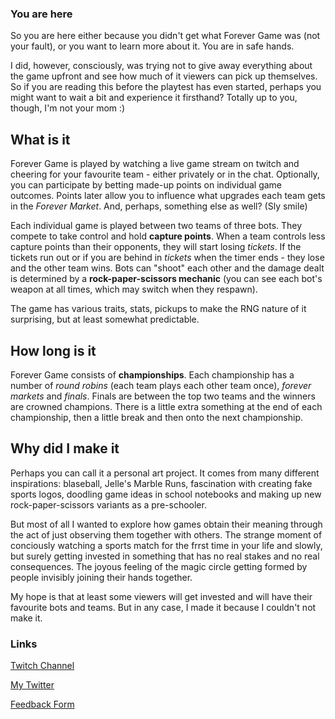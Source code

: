 ### You are here

So you are here either because you didn't get what Forever Game was (not your fault), or you want to learn more about it. You are in safe hands.

I did, however, consciously, was trying not to give away everything about the game upfront and see how much of it viewers can pick up themselves. So if you are reading this before the playtest has even started, perhaps you might want to wait a bit and experience it firsthand? Totally up to you, though, I'm not your mom :)

## What is it

Forever Game is played by watching a live game stream on twitch and cheering for your favourite team - either privately or in the chat. Optionally, you can participate by betting made-up points on individual game outcomes. Points later allow you to influence what upgrades each team gets in the *Forever Market*. And, perhaps, something else as well? (Sly smile)

Each individual game is played between two teams of three bots. They compete to take control and hold **capture points**. When a team controls less capture points than their opponents, they will start losing *tickets*. If the tickets run out or if you are behind in *tickets* when the timer ends - they lose and the other team wins. Bots can "shoot" each other and the damage dealt is determined by a **rock-paper-scissors mechanic** (you can see each bot's weapon at all times, which may switch when they respawn).

The game has various traits, stats, pickups to make the RNG nature of it surprising, but at least somewhat predictable.

## How long is it

Forever Game consists of **championships**. Each championship has a number of *round robins* (each team plays each other team once), *forever markets* and *finals*. Finals are between the top two teams and the winners are crowned champions. There is a little extra something at the end of each championship, then a little break and then onto the next championship.

## Why did I make it

Perhaps you can call it a personal art project. It comes from many different inspirations: blaseball, Jelle's Marble Runs, fascination with creating fake sports logos, doodling game ideas in school notebooks and making up new rock-paper-scissors variants as a pre-schooler.

But most of all I wanted to explore how games obtain their meaning through the act of just observing them together with others. The strange moment of conciously watching a sports match for the frrst time in your life and slowly, but surely getting invested in something that has no real stakes and no real consequences. The joyous feeling of the magic circle getting formed by people invisibly joining their hands together.

My hope is that at least some viewers will get invested and will have their favourite bots and teams. But in any case, I made it because I couldn't not make it.

### Links
[Twitch Channel](http://twitch.tv/forever_game_io)

[My Twitter](http://twitter.com/svitkunas)

[Feedback Form](https://forms.gle/PJdDsSiKv5iAWU3P9)
